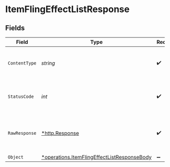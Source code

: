 # ItemFlingEffectListResponse


## Fields

| Field                                                                                                            | Type                                                                                                             | Required                                                                                                         | Description                                                                                                      |
| ---------------------------------------------------------------------------------------------------------------- | ---------------------------------------------------------------------------------------------------------------- | ---------------------------------------------------------------------------------------------------------------- | ---------------------------------------------------------------------------------------------------------------- |
| `ContentType`                                                                                                    | *string*                                                                                                         | :heavy_check_mark:                                                                                               | HTTP response content type for this operation                                                                    |
| `StatusCode`                                                                                                     | *int*                                                                                                            | :heavy_check_mark:                                                                                               | HTTP response status code for this operation                                                                     |
| `RawResponse`                                                                                                    | [*http.Response](https://pkg.go.dev/net/http#Response)                                                           | :heavy_check_mark:                                                                                               | Raw HTTP response; suitable for custom response parsing                                                          |
| `Object`                                                                                                         | [*operations.ItemFlingEffectListResponseBody](../../../pkg/models/operations/itemflingeffectlistresponsebody.md) | :heavy_minus_sign:                                                                                               | OK                                                                                                               |
